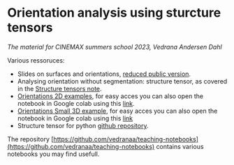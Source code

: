 # Orientation analysis using sturcture tensors

*The material for CINEMAX summers school 2023, Vedrana Andersen Dahl*


Various ressoruces:
- Slides on surfaces and orientations, [reduced public version](https://drive.google.com/file/d/115D8DAnExdRdPLwEFTq9gLhr-5adgAwp/view).
- Analysing orientation without segmentation: structure tensor, as covered in the  [Structure tensors note](http://people.compute.dtu.dk/vand/notes/ST_intro.pdf).
- [Orientations 2D examples](https://github.com/vedranaa/teaching-notebooks/blob/main/Orientations_2D_examples.ipynb), for easy acces you can also open the notebook in Google colab using this [link](https://colab.research.google.com/github/vedranaa/teaching-notebooks/blob/main/Orientations_2D_examples.ipynb).
- [Orientations Small 3D example](https://github.com/vedranaa/teaching-notebooks/blob/main/Orientations_Small_3D_example.ipynb), for easy acces you can also open the notebook in Google colab using this [link](https://colab.research.google.com/github/vedranaa/teaching-notebooks/blob/main/Orientations_Small_3D_example.ipynb)
- Structure tensor for python [github repository](https://github.com/Skielex/structure-tensor).


The repository [https://github.com/vedranaa/teaching-notebooks](https://github.com/vedranaa/teaching-notebooks) contains various notebooks you may find usefull. 


